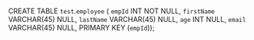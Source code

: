 #

CREATE TABLE `test`.`employee` (
  `empId` INT NOT NULL,
  `firstName` VARCHAR(45) NULL,
  `lastName` VARCHAR(45) NULL,
  `age` INT NULL,
  `email` VARCHAR(45) NULL,
  PRIMARY KEY (`empId`));
